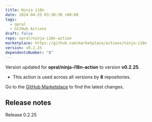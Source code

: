 ```yaml
---
title: Ninja i18n
date: 2024-04-25 03:30:30 +00:00
tags:
  - opral
  - GitHub Actions
draft: false
repo: opral/ninja-i18n-action
marketplace: https://github.com/marketplace/actions/ninja-i18n
version: v0.2.25
dependentsNumber: "8"
---
```



Version updated for **opral/ninja-i18n-action** to version **v0.2.25**.
- This action is used across all versions by **8** repositories.

Go to the [GitHub Marketplace](https://github.com/marketplace/actions/ninja-i18n) to find the latest changes.

## Release notes

Release 0.2.25

